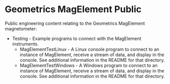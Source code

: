 # Geometrics MagElement Public

Public engineering content relating to the Geometrics MagElement magnetometer:

- Testing - Example programs to connect with the MagElement instruments.
  - MagElementTestLinux - A Linux console program to connect to an instance of MagElement, receive a stream of data, and display in the console.   See additional information in the README for that directory.
  - MagElementTestWindows - A Windows program to connect to an instance of MagElement, receive a stream of data, and display in the console.  See additional information in the README for that directory.

